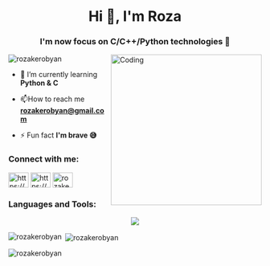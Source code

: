 <h1 align="center">Hi 👋, I'm Roza</h1>
<h3 align="center">I'm now focus on C/C++/Python technologies 🚀</h3>
<img align="right" alt="Coding" width="300" src="https://i.pinimg.com/originals/cd/fd/a4/cdfda49dd7071ec1623e87f55943ab3e.gif">

<p align="left"> <img src="https://komarev.com/ghpvc/?username=rozakerobyan&label=Profile%20views&color=0e75b6&style=flat" alt="rozakerobyan" /> </p>

- 🌱 I’m currently learning **Python & C**

- 📫How to reach me **rozakerobyan@gmail.com**

- ⚡ Fun fact **I'm brave 😅**

<h3 align="left">Connect with me:</h3>
<p align="left">
<a href="https://linkedin.com/in/https://www.linkedin.com/in/roza-kerobyan-1152b8239/" target="blank"><img align="center" src="https://raw.githubusercontent.com/rahuldkjain/github-profile-readme-generator/master/src/images/icons/Social/linked-in-alt.svg" alt="https://www.linkedin.com/in/roza-kerobyan-1152b8239?utm_source=share&utm_campaign=share_via&utm_content=profile&utm_medium=android_app" height="30" width="40" /></a>
<a href="https://www.facebook.com/roza.qeropyan?mibextid=ZbWKwL" target="blank"><img align="center" src="https://raw.githubusercontent.com/rahuldkjain/github-profile-readme-generator/master/src/images/icons/Social/facebook.svg" alt="https://www.facebook.com/roza.qeropyan" height="30" width="40" /></a>
<a href="https://instagram.com/rozakerobyan" target="blank"><img align="center" src="https://raw.githubusercontent.com/rahuldkjain/github-profile-readme-generator/master/src/images/icons/Social/instagram.svg" alt="rozakerobyan" height="30" width="40" /></a>
</p>

<h3 align="left">Languages and Tools:</h3>
<p align="center">
  <a href="https://skillicons.dev">
    <img src="https://skillicons.dev/icons?i=py,php,mysql,c,cpp,bash,git,github,vim,visualstudio,vscode" />
  </a>
</p>

<p><img align="left" src="https://github-readme-stats.vercel.app/api/top-langs?username=rozakerobyan&show_icons=true&locale=en&layout=compact" alt="rozakerobyan" /></p>

<p>&nbsp;<img align="center" src="https://github-readme-stats.vercel.app/api?username=rozakerobyan&show_icons=true&locale=en" alt="rozakerobyan" /></p>

<p><img align="center" src="https://github-readme-streak-stats.herokuapp.com/?user=rozakerobyan&" alt="rozakerobyan" /></p>
